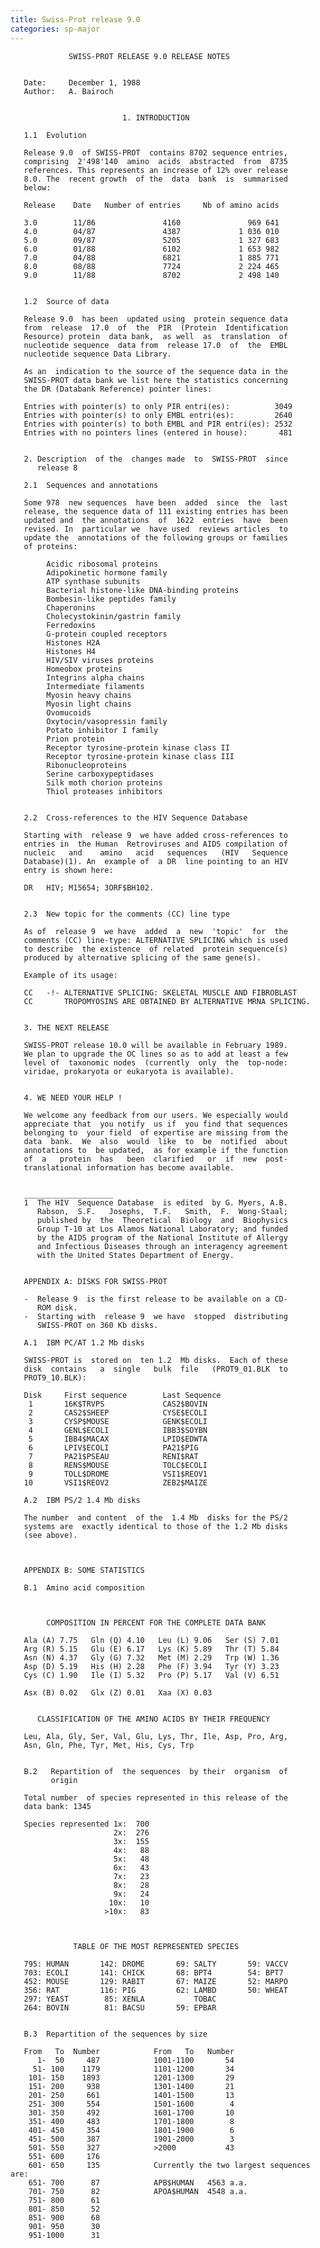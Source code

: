 ```yaml
---
title: Swiss-Prot release 9.0
categories: sp-major
---
```


                 SWISS-PROT RELEASE 9.0 RELEASE NOTES


       Date:     December 1, 1988
       Author:   A. Bairoch


                             1. INTRODUCTION

       1.1  Evolution

       Release 9.0  of SWISS-PROT  contains 8702 sequence entries,
       comprising  2'498'140  amino  acids  abstracted  from  8735
       references. This represents an increase of 12% over release
       8.0. The  recent growth  of the  data  bank  is  summarised
       below:

       Release    Date   Number of entries     Nb of amino acids

       3.0        11/86               4160               969 641
       4.0        04/87               4387             1 036 010
       5.0        09/87               5205             1 327 683
       6.0        01/88               6102             1 653 982
       7.0        04/88               6821             1 885 771
       8.0        08/88               7724             2 224 465
       9.0        11/88               8702             2 498 140


       1.2  Source of data

       Release 9.0  has been  updated using  protein sequence data
       from  release  17.0  of  the  PIR  (Protein  Identification
       Resource) protein  data bank,  as well  as  translation  of
       nucleotide sequence  data from  release 17.0  of  the  EMBL
       nucleotide sequence Data Library.

       As an  indication to the source of the sequence data in the
       SWISS-PROT data bank we list here the statistics concerning
       the DR (Databank Reference) pointer lines:

       Entries with pointer(s) to only PIR entri(es):          3049
       Entries with pointer(s) to only EMBL entri(es):         2640
       Entries with pointer(s) to both EMBL and PIR entri(es): 2532
       Entries with no pointers lines (entered in house):       481


       2. Description  of the  changes made  to  SWISS-PROT  since
          release 8

       2.1  Sequences and annotations

       Some 978  new sequences  have been  added  since  the  last
       release, the sequence data of 111 existing entries has been
       updated and  the annotations  of  1622  entries  have  been
       revised. In  particular we  have used  reviews articles  to
       update the  annotations of the following groups or families
       of proteins:

            Acidic ribosomal proteins
            Adipokinetic hormone family
            ATP synthase subunits
            Bacterial histone-like DNA-binding proteins
            Bombesin-like peptides family
            Chaperonins
            Cholecystokinin/gastrin family
            Ferredoxins
            G-protein coupled receptors
            Histones H2A
            Histones H4
            HIV/SIV viruses proteins
            Homeobox proteins
            Integrins alpha chains
            Intermediate filaments
            Myosin heavy chains
            Myosin light chains
            Ovomucoids
            Oxytocin/vasopressin family
            Potato inhibitor I family
            Prion protein
            Receptor tyrosine-protein kinase class II
            Receptor tyrosine-protein kinase class III
            Ribonucleoproteins
            Serine carboxypeptidases
            Silk moth chorion proteins
            Thiol proteases inhibitors


       2.2  Cross-references to the HIV Sequence Database

       Starting with  release 9  we have added cross-references to
       entries in  the Human  Retroviruses and AIDS compilation of
       nucleic   and    amino   acid   sequences   (HIV   Sequence
       Database)(1). An  example of  a DR  line pointing to an HIV
       entry is shown here:

       DR   HIV; M15654; 3ORF$BH102.


       2.3  New topic for the comments (CC) line type

       As of  release 9  we have  added  a  new  'topic'  for  the
       comments (CC) line-type: ALTERNATIVE SPLICING which is used
       to describe  the existence  of related  protein sequence(s)
       produced by alternative splicing of the same gene(s).

       Example of its usage:

       CC   -!- ALTERNATIVE SPLICING: SKELETAL MUSCLE AND FIBROBLAST
       CC       TROPOMYOSINS ARE OBTAINED BY ALTERNATIVE MRNA SPLICING.


       3. THE NEXT RELEASE

       SWISS-PROT release 10.0 will be available in February 1989.
       We plan to upgrade the OC lines so as to add at least a few
       level of  taxonomic nodes  (currently  only  the  top-node:
       viridae, prokaryota or eukaryota is available).


       4. WE NEED YOUR HELP !

       We welcome any feedback from our users. We especially would
       appreciate that  you notify  us if  you find that sequences
       belonging to  your field  of expertise are missing from the
       data  bank.  We  also  would  like  to  be  notified  about
       annotations to  be updated,  as for example if the function
       of  a   protein  has   been  clarified   or  if  new  post-
       translational information has become available.


       ____________________
       1  The HIV  Sequence Database  is edited  by G. Myers, A.B.
          Rabson,  S.F.   Josephs,  T.F.   Smith,  F.  Wong-Staal;
          published by  the  Theoretical  Biology  and  Biophysics
          Group T-10 at Los Alamos National Laboratory; and funded
          by the AIDS program of the National Institute of Allergy
          and Infectious Diseases through an interagency agreement
          with the United States Department of Energy.


       APPENDIX A: DISKS FOR SWISS-PROT

       -  Release 9  is the first release to be available on a CD-
          ROM disk.
       -  Starting with  release 9  we have  stopped  distributing
          SWISS-PROT on 360 Kb disks.

       A.1  IBM PC/AT 1.2 Mb disks

       SWISS-PROT is  stored on  ten 1.2  Mb disks.  Each of these
       disk  contains   a  single   bulk  file   (PROT9_01.BLK  to
       PROT9_10.BLK):

       Disk     First sequence        Last Sequence
        1       16K$TRVPS             CAS2$BOVIN
        2       CAS2$SHEEP            CYSE$ECOLI
        3       CYSP$MOUSE            GENK$ECOLI
        4       GENL$ECOLI            IBB3$SOYBN
        5       IBB4$MACAX            LPID$EDWTA
        6       LPIV$ECOLI            PA21$PIG
        7       PA21$PSEAU            RENI$RAT
        8       RENS$MOUSE            TOLC$ECOLI
        9       TOLL$DROME            VSI1$REOV1
       10       VSI1$REOV2            ZEB2$MAIZE

       A.2  IBM PS/2 1.4 Mb disks

       The number  and content  of the  1.4 Mb  disks for the PS/2
       systems are  exactly identical to those of the 1.2 Mb disks
       (see above).



       APPENDIX B: SOME STATISTICS

       B.1  Amino acid composition



            COMPOSITION IN PERCENT FOR THE COMPLETE DATA BANK

       Ala (A) 7.75   Gln (Q) 4.10   Leu (L) 9.06   Ser (S) 7.01
       Arg (R) 5.15   Glu (E) 6.17   Lys (K) 5.89   Thr (T) 5.84
       Asn (N) 4.37   Gly (G) 7.32   Met (M) 2.29   Trp (W) 1.36
       Asp (D) 5.19   His (H) 2.28   Phe (F) 3.94   Tyr (Y) 3.23
       Cys (C) 1.90   Ile (I) 5.32   Pro (P) 5.17   Val (V) 6.51

       Asx (B) 0.02   Glx (Z) 0.01   Xaa (X) 0.03


          CLASSIFICATION OF THE AMINO ACIDS BY THEIR FREQUENCY

       Leu, Ala, Gly, Ser, Val, Glu, Lys, Thr, Ile, Asp, Pro, Arg,
       Asn, Gln, Phe, Tyr, Met, His, Cys, Trp


       B.2   Repartition of  the sequences  by their  organism  of
             origin

       Total number  of species represented in this release of the
       data bank: 1345

       Species represented 1x:  700
                           2x:  276
                           3x:  155
                           4x:   88
                           5x:   48
                           6x:   43
                           7x:   23
                           8x:   28
                           9x:   24
                          10x:   10
                         >10x:   83



                  TABLE OF THE MOST REPRESENTED SPECIES

       795: HUMAN       142: DROME       69: SALTY       59: VACCV
       703: ECOLI       141: CHICK       68: BPT4        54: BPT7
       452: MOUSE       129: RABIT       67: MAIZE       52: MARPO
       356: RAT         116: PIG         62: LAMBD       50: WHEAT
       297: YEAST        85: XENLA           TOBAC
       264: BOVIN        81: BACSU       59: EPBAR


       B.3  Repartition of the sequences by size

       From   To  Number            From   To   Number
          1-  50     487            1001-1100       54
         51- 100    1179            1101-1200       34
        101- 150    1893            1201-1300       29
        151- 200     938            1301-1400       21
        201- 250     661            1401-1500       13
        251- 300     554            1501-1600        4
        301- 350     492            1601-1700       10
        351- 400     483            1701-1800        8
        401- 450     354            1801-1900        6
        451- 500     387            1901-2000        3
        501- 550     327            >2000           43
        551- 600     176
        601- 650     135            Currently the two largest sequences are:
        651- 700      87            APB$HUMAN   4563 a.a.
        701- 750      82            APOA$HUMAN  4548 a.a.
        751- 800      61
        801- 850      52
        851- 900      68
        901- 950      30
        951-1000      31
      
